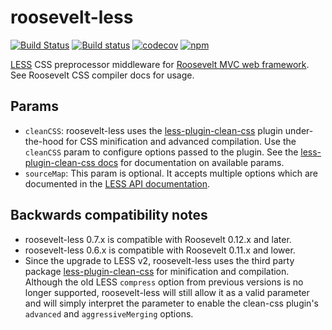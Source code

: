 roosevelt-less
===

[![Build Status](https://travis-ci.org/rooseveltframework/roosevelt-less.svg?branch=master)](https://travis-ci.org/rooseveltframework/roosevelt-less) [![Build status](https://ci.appveyor.com/api/projects/status/exl75v6q4xvlr207?svg=true)](https://ci.appveyor.com/project/kethinov/roosevelt-less/branch/master) [![codecov](https://codecov.io/gh/rooseveltframework/roosevelt-less/branch/master/graph/badge.svg)](https://codecov.io/gh/rooseveltframework/roosevelt-less) [![npm](https://img.shields.io/npm/v/roosevelt-less.svg)](https://www.npmjs.com/package/roosevelt-less)

[LESS](http://lesscss.org) CSS preprocessor middleware for [Roosevelt MVC web framework](https://github.com/rooseveltframework/roosevelt). See Roosevelt CSS compiler docs for usage.

Params
---

- `cleanCSS`: roosevelt-less uses the [less-plugin-clean-css](https://www.npmjs.com/package/less-plugin-clean-css) plugin under-the-hood for CSS minification and advanced compilation. Use the `cleanCSS` param to configure options passed to the plugin. See the [less-plugin-clean-css docs](https://github.com/jakubpawlowicz/clean-css/tree/v3.0.1#how-to-use-clean-css-programmatically) for documentation on available params.
- `sourceMap`: This param is optional. It accepts multiple options which are documented in the [LESS API documentation](http://lesscss.org/usage/index.html#programmatic-usage).

## Backwards compatibility notes

- roosevelt-less 0.7.x is compatible with Roosevelt 0.12.x and later.
- roosevelt-less 0.6.x is compatible with Roosevelt 0.11.x and lower.
- Since the upgrade to LESS v2, roosevelt-less uses the third party package [less-plugin-clean-css](https://www.npmjs.com/package/less-plugin-clean-css) for minification and compilation. Although the old LESS `compress` option from previous versions is no longer supported, roosevelt-less will still allow it as a valid parameter and will simply interpret the parameter to enable the clean-css plugin's `advanced` and `aggressiveMerging` options.
